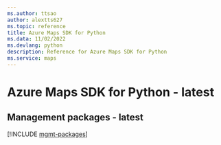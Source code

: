 ```yaml
---
ms.author: ttsao
author: alextts627
ms.topic: reference
title: Azure Maps SDK for Python
ms.data: 11/02/2022
ms.devlang: python
description: Reference for Azure Maps SDK for Python
ms.service: maps
---
```

# Azure Maps SDK for Python - latest

## Management packages - latest
[!INCLUDE [mgmt-packages](maps-mgmt-index.md)]